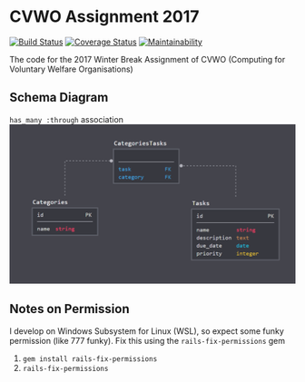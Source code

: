 # CVWO Assignment 2017
[![Build Status](https://circleci.com/gh/indocomsoft/cvwo-assignment-2017.png?style=shield&circle-token=:circle-token)](https://circleci.com/gh/indocomsoft/cvwo-assignment-2017/) [![Coverage Status](https://coveralls.io/repos/github/indocomsoft/cvwo-assignment-2017/badge.png?branch=master&service=github)](https://coveralls.io/github/indocomsoft/cvwo-assignment-2017?branch=master) [![Maintainability](https://api.codeclimate.com/v1/badges/7e7481dcc583a0c7feab/maintainability)](https://codeclimate.com/github/indocomsoft/cvwo-assignment-2017/maintainability)

The code for the 2017 Winter Break Assignment of CVWO
(Computing for Voluntary Welfare Organisations)

## Schema Diagram
`has_many :through` association
![](schema.png)

## Notes on Permission
I develop on Windows Subsystem for Linux (WSL), so expect some funky permission
(like 777 funky). Fix this using the `rails-fix-permissions` gem
1. `gem install rails-fix-permissions`
2. `rails-fix-permissions`

<!--
This README would normally document whatever steps are necessary to get the
application up and running.

Things you may want to cover:

* Ruby version

* System dependencies

* Configuration

* Database creation

* Database initialization

* How to run the test suite

* Services , e.g. job queues, cache servers, search engines, etc.

* Deployment instructions

* ...)

-->

